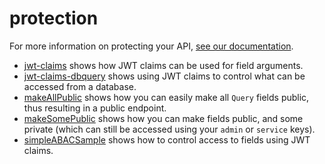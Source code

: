 # protection

For more information on protecting your API, [see our documentation](https://www.ibm.com/docs/en/api-connect/ace/saas?topic=endpoints-using-jwt-based-access-control).

- [jwt-claims](jwt-claims) shows how JWT claims can be used for field arguments.
- [jwt-claims-dbquery](jwt-claims-dbquery) shows using JWT claims to control what can be accessed from a database.
- [makeAllPublic](makeAllPublic) shows how you can easily make all `Query` fields public, thus resulting in a public endpoint.
- [makeSomePublic](makeSomePublic) shows how you can make fields public, and some private (which can still be accessed using your `admin` or `service` keys).
- [simpleABACSample](simpleABACSample) shows how to control access to fields using JWT claims.
